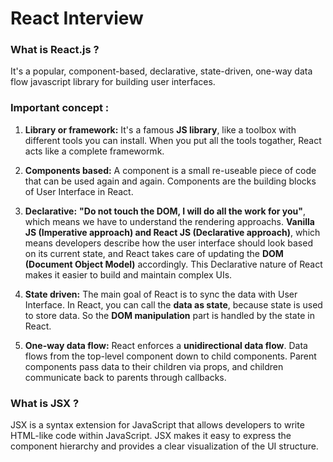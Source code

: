 # React Interview

### What is React.js ?

It's a popular, component-based, declarative, state-driven, one-way data flow javascript library for building user interfaces.

### Important concept :

1. **Library or framework:**
   It's a famous **JS library**, like a toolbox with different tools you can install. When you put all the tools togather, React acts like a complete framewormk.

2. **Components based:**
   A component is a small re-useable piece of code that can be used again and again. Components are the building blocks of User Interface in React.

3. **Declarative:**
   **"Do not touch the DOM, I will do all the work for you"**, which means we have to understand the rendering approachs. **Vanilla JS (Imperative approach) and React JS (Declarative approach)**, which means developers describe how the user interface should look based on its current state, and React takes care of updating the **DOM (Document Object Model)** accordingly. This Declarative nature of React makes it easier to build and maintain complex UIs.

4. **State driven:**
   The main goal of React is to sync the data with User Interface. In React, you can call the **data as state**, because state is used to store data. So the **DOM manipulation** part is handled by the state in React.

5. **One-way data flow:**
   React enforces a **unidirectional data flow**. Data flows from the top-level component down to child components. Parent components pass data to their children via props, and children communicate back to parents through callbacks.

### What is JSX ?

JSX is a syntax extension for JavaScript that allows developers to write HTML-like code within JavaScript. JSX makes it easy to express the component hierarchy and provides a clear visualization of the UI structure.
